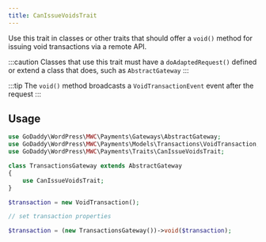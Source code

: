 ```yaml
---
title: CanIssueVoidsTrait
---
```


Use this trait in classes or other traits that should offer a `void()` method for issuing void transactions via a remote API.

:::caution
Classes that use this trait must have a `doAdaptedRequest()` defined or extend a class that does, such as `AbstractGateway`
:::

:::tip
The `void()` method broadcasts a `VoidTransactionEvent` event after the request
:::

## Usage
```php
use GoDaddy\WordPress\MWC\Payments\Gateways\AbstractGateway;
use GoDaddy\WordPress\MWC\Payments\Models\Transactions\VoidTransaction;
use GoDaddy\WordPress\MWC\Payments\Traits\CanIssueVoidsTrait;

class TransactionsGateway extends AbstractGateway
{
    use CanIssueVoidsTrait;
}

$transaction = new VoidTransaction();

// set transaction properties

$transaction = (new TransactionsGateway())->void($transaction);
```